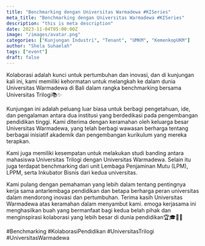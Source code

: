 ```yaml
---
title: "Benchmarking dengan Universitas Warmadewa #KISeries"
meta_title: "Benchmarking dengan Universitas Warmadewa #KISeries"
description: "this is meta description"
date: 2023-11-04T05:00:00Z
image: "/images/avatar.png"
categories: ["Kunjungan Industri", "Tenant", "UMKM", "KemenkopUKM"]
author: "Shela Suhaelah"
tags: ["event"]
draft: false
---
```


Kolaborasi adalah kunci untuk pertumbuhan dan inovasi, dan di kunjungan kali ini, kami memiliki kehormatan untuk melangkah ke dalam dunia Universitas Warmadewa di Bali dalam rangka benchmarking bersama Universitas Trilogi📚✨

Kunjungan ini adalah peluang luar biasa untuk berbagi pengetahuan, ide, dan pengalaman antara dua institusi yang berdedikasi pada pengembangan pendidikan tinggi. Kami diterima dengan keramahan oleh keluarga besar Universitas Warmadewa, yang telah berbagi wawasan berharga tentang berbagai inisiatif akademik dan pengembangan kurikulum yang mereka terapkan.

Kami juga memiliki kesempatan untuk melakukan studi banding antara mahasiswa Universitas Trilogi dengan Universitas Warmadewa. Selain itu juga terdapat benchmarking dari unit Lembaga Penjaminan Mutu (LPM), LPPM, serta Inkubator Bisnis dari kedua universitas.

Kami pulang dengan pemahaman yang lebih dalam tentang pentingnya kerja sama antarlembaga pendidikan dan betapa berharga peran universitas dalam mendorong inovasi dan pertumbuhan. Terima kasih Universitas Warmadewa atas keramahan dalam menyambut kami. emoga kerjasama ini menghasilkan buah yang bermanfaat bagi kedua belah pihak dan menginspirasi kolaborasi yang lebih besar di dunia pendidikan🏆🎓🤝🏻

#Benchmarking #KolaborasiPendidikan #UniversitasTrilogi #UniversitasWarmadewa